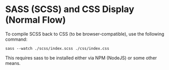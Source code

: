 
# SASS (SCSS) and CSS Display (Normal Flow)

To compile SCSS back to CSS (to be browser-compatible), use the following command:

`sass --watch ./scss/index.scss ./css/index.css`

This requires sass to be installed either via NPM (NodeJS) or some other means.
